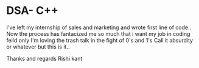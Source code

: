 # DSA- C++

I've left my internship of sales and marketing and wrote first line of code..
Now the process has fantacized me so much that i want my job in coding feild only 
I'm loving the trash talk in the fight of 0's and 1's 
Call it absurdity or whatever but this is it..

Thanks and regards 
Rishi kant 
